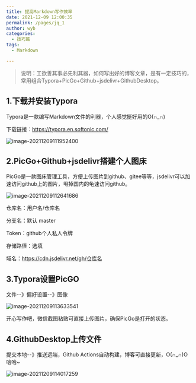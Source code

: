 ```yaml
---
title: 提高Markdown写作效率
date: 2021-12-09 12:00:35
permalink: /pages/jq_1
author: wyb
categories:
  - 技巧篇
tags:
  - Markdown

---
```


> 说明：工欲善其事必先利其器，如何写出好的博客文章，是有一定技巧的，常用组合Typora+PicGo+Github+jsdelivr+GithubDesktop。

## 1.下载并安装Typora

Typora是一款编写Markdown文件的利器，个人感觉挺好用的O(∩_∩)

下载链接：https://typora.en.softonic.com/

![image-20211209111952400](https://cdn.jsdelivr.net/gh/wyba/image_store/blog/image-20211209111952400.png)

## 2.PicGo+Github+jsdelivr搭建个人图床

PicGo是一款图床管理工具，方便上传图片到github、gitee等等，jsdelivr可以加速访问github上的图片，甩掉国内的龟速访问github。

![image-20211209112641686](https://cdn.jsdelivr.net/gh/wyba/image_store/blog/image-20211209112641686.png)



 仓库名：用户名/仓库名

 分支名：默认 master

 Token：github个人私人令牌

 存储路径：选填

 域名：https://cdn.jsdelivr.net/gh/仓库名 

## 3.Typora设置PicGO

文件--》偏好设置--》图像

![image-20211209113633541](https://cdn.jsdelivr.net/gh/wyba/image_store/blog/image-20211209113633541.png)

开心写作吧，微信截图粘贴可直接上传图片，确保PicGo是打开的状态。

## 4.GithubDesktop上传文件

提交本地--》推送远端，Github Actions自动构建，博客可直接更新，O(∩_∩)O哈哈~

![image-20211209114017259](https://cdn.jsdelivr.net/gh/wyba/image_store/blog/image-20211209114017259.png)